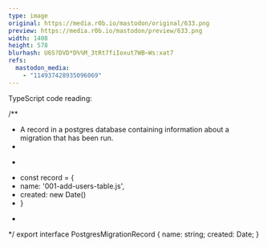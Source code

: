 ```yaml
---
type: image
original: https://media.r0b.io/mastodon/original/633.png
preview: https://media.r0b.io/mastodon/preview/633.png
width: 1408
height: 578
blurhash: U6S?DVD*D%%M_3tRt7fiIoxut7WB~Ws:xat7
refs:
  mastodon_media:
    - "114937428935096069"
---
```


TypeScript code reading:

/**
 * A record in a postgres database containing information about a migration that has been run.
 *
 * ```js
 * const record = {
 *   name: '001-add-users-table.js',
 *   created: new Date()
 * }
 * ```
 */
export interface PostgresMigrationRecord {
	name: string;
	created: Date;
}

